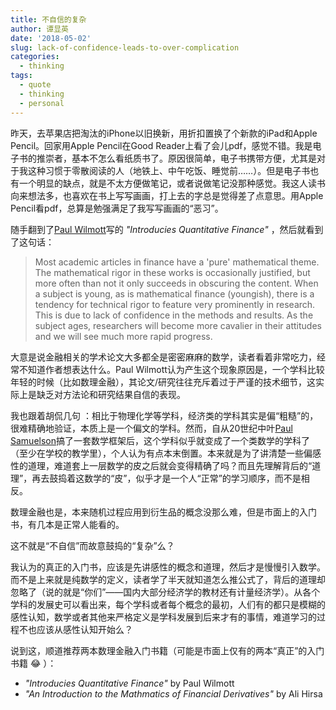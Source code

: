 ```yaml
---
title: 不自信的复杂
author: 谭显英
date: '2018-05-02'
slug: lack-of-confidence-leads-to-over-complication
categories:
  - thinking
tags:
  - quote
  - thinking
  - personal
---
```


昨天，去苹果店把淘汰的iPhone以旧换新，用折扣置换了个新款的iPad和Apple Pencil。回家用Apple Pencil在Good Reader上看了会儿pdf，感觉不错。我是电子书的推崇者，基本不怎么看纸质书了。原因很简单，电子书携带方便，尤其是对于我这种习惯于零散阅读的人（地铁上、中午吃饭、睡觉前……）。但是电子书也有一个明显的缺点，就是不太方便做笔记，或者说做笔记没那种感觉。我这人读书向来想法多，也喜欢在书上写写画画，打上去的字总是觉得差了点意思。用Apple Pencil看pdf，总算是勉强满足了我写写画画的“恶习”。

随手翻到了[Paul Wilmott](https://www.wilmott.com)写的 _"Introducies Quantitative Finance"_ ，然后就看到了这句话：

> Most academic articles in finance have a 'pure' mathematical theme. The mathematical rigor in these works is occasionally justified, but more often than not it only succeeds in obscuring the content. When a subject is young, as is mathematical finance (youngish), there is a tendency for technical rigor to feature very prominently in research. This is due to lack of confidence in the methods and results. As the subject ages, researchers will become more cavalier in their attitudes and we will see much more rapid progress. 


大意是说金融相关的学术论文大多都全是密密麻麻的数学，读者看着非常吃力，经常不知道作者想表达什么。Paul Wilmott认为产生这个现象原因是，一个学科比较年轻的时候（比如数理金融），其论文/研究往往充斥着过于严谨的技术细节，这实际上是缺乏对方法论和研究结果自信的表现。

我也跟着胡侃几句 ：相比于物理化学等学科，经济类的学科其实是偏“粗糙”的，很难精确地验证，本质上是一个偏文的学科。然而，自从20世纪中叶[Paul Samuelson](https://en.wikipedia.org/wiki/Paul_Samuelson)搞了一套数学框架后，这个学科似乎就变成了一个类数学的学科了（至少在学校的教学里），个人认为有点本末倒置。本来就是为了讲清楚一些偏感性的道理，难道套上一层数学的皮之后就会变得精确了吗？而且先理解背后的“道理”，再去鼓捣着这数学的“皮”，似乎才是一个人“正常”的学习顺序，而不是相反。

数理金融也是，本来随机过程应用到衍生品的概念没那么难，但是市面上的入门书，有几本是正常人能看的。

这不就是“不自信”而故意鼓捣的“复杂”么？

我认为的真正的入门书，应该是先讲感性的概念和道理，然后才是慢慢引入数学。而不是上来就是纯数学的定义，读者学了半天就知道怎么推公式了，背后的道理却忽略了（说的就是“你们”——国内大部分经济学的教材还有计量经济学）。从各个学科的发展史可以看出来，每个学科或者每个概念的最初，人们有的都只是模糊的感性认知，数学或者其他来严格定义是学科发展到后来才有的事情，难道学习的过程不也应该从感性认知开始么？

说到这，顺道推荐两本数理金融入门书籍（可能是市面上仅有的两本“真正”的入门书籍 :joy: ）：

- _"Introducies Quantitative Finance"_ by Paul Wilmott
- _"An Introduction to the Mathmatics of Financial Derivatives"_ by Ali Hirsa 
